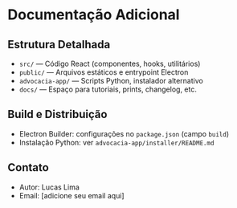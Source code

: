 # Documentação Adicional

## Estrutura Detalhada
- `src/` — Código React (componentes, hooks, utilitários)
- `public/` — Arquivos estáticos e entrypoint Electron
- `advocacia-app/` — Scripts Python, instalador alternativo
- `docs/` — Espaço para tutoriais, prints, changelog, etc.

## Build e Distribuição
- Electron Builder: configurações no `package.json` (campo `build`)
- Instalação Python: ver `advocacia-app/installer/README.md`

## Contato
- Autor: Lucas Lima
- Email: [adicione seu email aqui]
